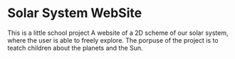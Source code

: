 # Solar System WebSite
 This is a little school project A website of a 2D scheme of our solar system, where the user is able to freely explore. The porpuse of the project is to teatch children about the planets and the Sun.
